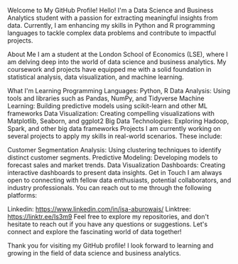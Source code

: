 Welcome to My GitHub Profile!
Hello! I'm a Data Science and Business Analytics student with a passion for extracting meaningful insights from data. Currently, I am enhancing my skills in Python and R programming languages to tackle complex data problems and contribute to impactful projects.

About Me
I am a student at the London School of Economics (LSE), where I am delving deep into the world of data science and business analytics. My coursework and projects have equipped me with a solid foundation in statistical analysis, data visualization, and machine learning.

What I'm Learning
Programming Languages: Python, R
Data Analysis: Using tools and libraries such as Pandas, NumPy, and Tidyverse
Machine Learning: Building predictive models using scikit-learn and other ML frameworks
Data Visualization: Creating compelling visualizations with Matplotlib, Seaborn, and ggplot2
Big Data Technologies: Exploring Hadoop, Spark, and other big data frameworks
Projects
I am currently working on several projects to apply my skills in real-world scenarios. These include:

Customer Segmentation Analysis: Using clustering techniques to identify distinct customer segments.
Predictive Modeling: Developing models to forecast sales and market trends.
Data Visualization Dashboards: Creating interactive dashboards to present data insights.
Get in Touch
I am always open to connecting with fellow data enthusiasts, potential collaborators, and industry professionals. You can reach out to me through the following platforms:

Linkedin: https://www.linkedin.com/in/isa-aburowais/
Linktree: https://linktr.ee/Is3m9
Feel free to explore my repositories, and don't hesitate to reach out if you have any questions or suggestions. Let's connect and explore the fascinating world of data together!

Thank you for visiting my GitHub profile! I look forward to learning and growing in the field of data science and business analytics.


<!---
ISAABUROWAIS/ISAABUROWAIS is a ✨ special ✨ repository because its `README.md` (this file) appears on your GitHub profile.
You can click the Preview link to take a look at your changes.
--->
